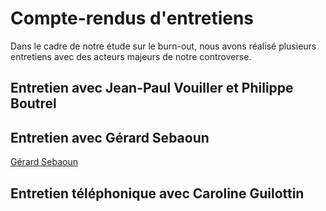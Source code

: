 # Compte-rendus d'entretiens 

Dans le cadre de notre étude sur le burn-out, nous avons réalisé plusieurs entretiens avec des acteurs majeurs de notre controverse. 

## Entretien avec Jean-Paul Vouiller et Philippe Boutrel 

## Entretien avec Gérard Sebaoun 

<A HREF="http://www.cjoint.com/c/GDDwljEDNJt">Gérard Sebaoun</A> 

## Entretien téléphonique avec Caroline Guilottin 

## 
